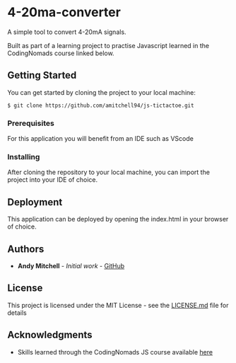 # 4-20ma-converter
A simple tool to convert 4-20mA signals.

Built as part of a learning project to practise Javascript learned in the CodingNomads course linked below.

## Getting Started

You can get started by cloning the project to your local machine:
```
$ git clone https://github.com/amitchell94/js-tictactoe.git
```

### Prerequisites

For this application you will benefit from an IDE such as VScode
### Installing

After cloning the repository to your local machine, you can import the project into your IDE of choice. 

## Deployment

This application can be deployed by opening the index.html in your browser of choice. 


## Authors

* **Andy Mitchell** - *Initial work* - [GitHub](https://github.com/amitchell94)

## License

This project is licensed under the MIT License - see the [LICENSE.md](LICENSE.md) file for details

## Acknowledgments

* Skills learned through the CodingNomads JS course available [here](https://codingnomads.co/courses/learn-javascript-online-vanilla-javascript-basics)
